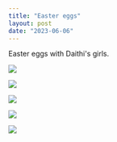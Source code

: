 ```yaml
---
title: "Easter eggs"
layout: post
date: "2023-06-06"
---
```


Easter eggs with Daithi's girls.

![](/assets/images/2023/20230407_204753-461x1024.jpg)

![](/assets/images/2023/20230407_204714-461x1024.jpg)

![](/assets/images/2023/20230407_204703-461x1024.jpg)

![](/assets/images/2023/20230407_204650-461x1024.jpg)

![](/assets/images/2023/20230407_204806-461x1024.jpg)
